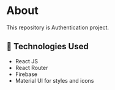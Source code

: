 <h1>About</h1>

<p>This repository is Authentication project.<p>

## 🧰 Technologies Used

- React JS
- React Router
- Firebase
- Material UI for styles and icons
